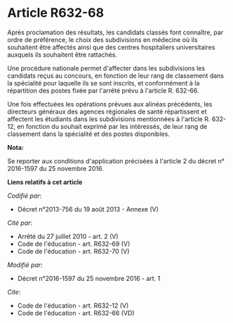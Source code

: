 # Article R632-68

Après proclamation des résultats, les candidats classés font connaître, par ordre de préférence, le choix des subdivisions en
médecine où ils souhaitent être affectés ainsi que des centres hospitaliers universitaires auxquels ils souhaitent être
rattachés. 

Une procédure nationale permet d'affecter dans les subdivisions les candidats reçus au concours, en fonction de leur rang de
classement dans la spécialité pour laquelle ils se sont inscrits, et conformément à la répartition des postes fixée par
l'arrêté prévu à l'article R. 632-66. 

Une fois effectuées les opérations prévues aux alinéas précédents, les directeurs généraux des agences régionales de santé
répartissent et affectent les étudiants dans les subdivisions mentionnées à l'article R. 632-12, en fonction du souhait
exprimé par les intéressés, de leur rang de classement dans la spécialité et des postes disponibles.

**Nota:**

Se reporter aux conditions d'application précisées à l'article 2 du décret n° 2016-1597 du 25 novembre 2016.

**Liens relatifs à cet article**

_Codifié par_:

  - Décret n°2013-756 du 19 août 2013 -  Annexe (V)

_Cité par_:

  - Arrêté du 27 juillet 2010 - art. 2 (V)
  - Code de l'éducation - art. R632-69 (V)
  - Code de l'éducation - art. R632-70 (V)

_Modifié par_:

  - Décret n°2016-1597 du 25 novembre 2016 - art. 1

_Cite_:

  - Code de l'éducation - art. R632-12 (V)
  - Code de l'éducation - art. R632-66 (VD)
